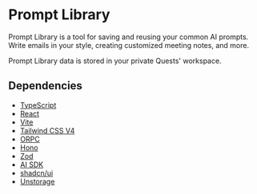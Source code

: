 # Prompt Library

Prompt Library is a tool for saving and reusing your common AI prompts. Write emails in your style, creating customized meeting notes, and more.

Prompt Library data is stored in your private Quests' workspace.

## Dependencies

- [TypeScript](https://www.typescriptlang.org/)
- [React](https://react.dev/)
- [Vite](https://vite.dev/)
- [Tailwind CSS V4](https://tailwindcss.com/)
- [ORPC](https://orpc.unnoq.com/)
- [Hono](https://hono.dev/)
- [Zod](https://zod.dev/)
- [AI SDK](https://ai-sdk.dev/docs/introduction)
- [shadcn/ui](https://ui.shadcn.com/)
- [Unstorage](https://unstorage.unjs.io)
